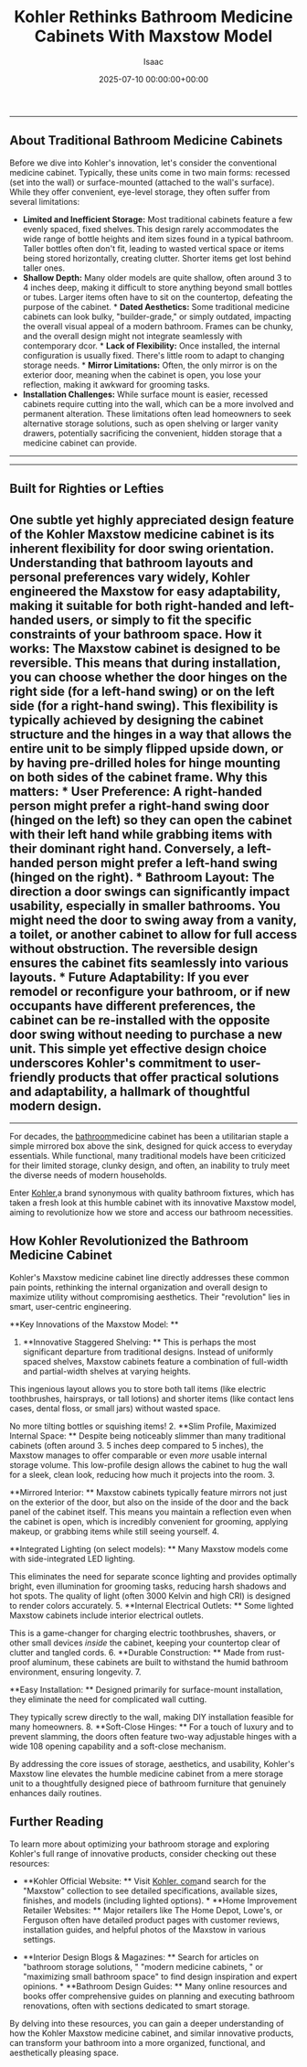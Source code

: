 ﻿---
title: Kohler Rethinks Bathroom Medicine Cabinets With Maxstow Model
description: For decades, the bathroom medicine cabinet has been a utilitarian staple  a simple mirrored box above the sink, designed for quick access to everyday...
slug: /kohler-rethinks-bathroom-medicine-cabinets-with-maxstow-model/
date: 2025-07-10 00:00:00+00:00
lastmod: 2025-07-10 00:00:00+03:00
author: Isaac
categories:
- Bathroom
- Guides
tags:
- bathroom
- kohler
- rethink
layout: post
---
---
## About Traditional Bathroom Medicine Cabinets
Before we dive into Kohler's innovation, let's consider the conventional medicine cabinet. Typically, these units come in two main forms: recessed (set into the wall) or surface-mounted (attached to the wall's surface). While they offer convenient, eye-level storage, they often suffer from several limitations:
* **Limited and Inefficient Storage:** Most traditional cabinets feature a few evenly spaced, fixed shelves. This design rarely accommodates the wide range of bottle heights and item sizes found in a typical bathroom. Taller bottles often don't fit, leading to wasted vertical space or items being stored horizontally, creating clutter. Shorter items get lost behind taller ones.
* **Shallow Depth:** Many older models are quite shallow, often around 3 to 4 inches deep, making it difficult to store anything beyond small bottles or tubes. Larger items often have to sit on the countertop, defeating the purpose of the cabinet. * **Dated Aesthetics:** Some traditional medicine cabinets can look bulky, "builder-grade," or simply outdated, impacting the overall visual appeal of a modern bathroom.
Frames can be chunky, and the overall design might not integrate seamlessly with contemporary dcor. * **Lack of Flexibility:** Once installed, the internal configuration is usually fixed. There's little room to adapt to changing storage needs. * **Mirror Limitations:** Often, the only mirror is on the exterior door, meaning when the cabinet is open, you lose your reflection, making it awkward for grooming tasks.
* **Installation Challenges:** While surface mount is easier, recessed cabinets require cutting into the wall, which can be a more involved and permanent alteration.
These limitations often lead homeowners to seek alternative storage solutions, such as open shelving or larger vanity drawers, potentially sacrificing the convenient, hidden storage that a medicine cabinet can provide.
---
---
## Built for Righties or Lefties
One subtle yet highly appreciated design feature of the Kohler Maxstow medicine cabinet is its inherent flexibility for door swing orientation. Understanding that bathroom layouts and personal preferences vary widely, Kohler engineered the Maxstow for easy adaptability, making it suitable for both right-handed and left-handed users, or simply to fit the specific constraints of your bathroom space.
**How it works:** The Maxstow cabinet is designed to be **reversible**. This means that during installation, you can choose whether the door hinges on the right side (for a left-hand swing) or on the left side (for a right-hand swing). This flexibility is typically achieved by designing the cabinet structure and the hinges in a way that allows the entire unit to be simply flipped upside down, or by having pre-drilled holes for hinge mounting on both sides of the cabinet frame.
**Why this matters:** * **User Preference:** A right-handed person might prefer a right-hand swing door (hinged on the left) so they can open the cabinet with their left hand while grabbing items with their dominant right hand. Conversely, a left-handed person might prefer a left-hand swing (hinged on the right). * **Bathroom Layout:** The direction a door swings can significantly impact usability, especially in smaller bathrooms.
You might need the door to swing away from a vanity, a toilet, or another cabinet to allow for full access without obstruction. The reversible design ensures the cabinet fits seamlessly into various layouts. * **Future Adaptability:** If you ever remodel or reconfigure your bathroom, or if new occupants have different preferences, the cabinet can be re-installed with the opposite door swing without needing to purchase a new unit.
This simple yet effective design choice underscores Kohler's commitment to user-friendly products that offer practical solutions and adaptability, a hallmark of thoughtful modern design.
---
---

For decades, the [bathroom](https://pestpolicy.com/a-tour-of-chelseas-hall-bathroom-renovation/)medicine cabinet has been a utilitarian staple a simple mirrored box above the sink, designed for quick access to everyday essentials. While functional, many traditional models have been criticized for their limited storage, clunky design, and often, an inability to truly meet the diverse needs of modern households.

Enter [Kohler](https://pestpolicy.com/kohler-extra-tall-highline-arc-toilet/),a brand synonymous with quality bathroom fixtures, which has taken a fresh look at this humble cabinet with its innovative Maxstow model, aiming to revolutionize how we store and access our bathroom necessities.

##  How Kohler Revolutionized the Bathroom Medicine Cabinet

Kohler's Maxstow medicine cabinet line directly addresses these common pain points, rethinking the internal organization and overall design to maximize utility without compromising aesthetics. Their "revolution" lies in smart, user-centric engineering.

**Key Innovations of the Maxstow Model: **

1. **Innovative Staggered Shelving: ** This is perhaps the most significant departure from traditional designs. Instead of uniformly spaced shelves, Maxstow cabinets feature a combination of full-width and partial-width shelves at varying heights.

This ingenious layout allows you to store both tall items (like electric toothbrushes, hairsprays, or tall lotions) and shorter items (like contact lens cases, dental floss, or small jars) without wasted space.

No more tilting bottles or squishing items! 2. **Slim Profile, Maximized Internal Space: ** Despite being noticeably slimmer than many traditional cabinets (often around 3. 5 inches deep compared to 5 inches), the Maxstow manages to offer comparable or even *more* usable internal storage volume. This low-profile design allows the cabinet to hug the wall for a sleek, clean look, reducing how much it projects into the room. 3.

**Mirrored Interior: ** Maxstow cabinets typically feature mirrors not just on the exterior of the door, but also on the inside of the door and the back panel of the cabinet itself. This means you maintain a reflection even when the cabinet is open, which is incredibly convenient for grooming, applying makeup, or grabbing items while still seeing yourself. 4.

**Integrated Lighting (on select models): ** Many Maxstow models come with side-integrated LED lighting.

This eliminates the need for separate sconce lighting and provides optimally bright, even illumination for grooming tasks, reducing harsh shadows and hot spots. The quality of light (often 3000 Kelvin and high CRI) is designed to render colors accurately. 5. **Internal Electrical Outlets: ** Some lighted Maxstow cabinets include interior electrical outlets.

This is a game-changer for charging electric toothbrushes, shavers, or other small devices *inside* the cabinet, keeping your countertop clear of clutter and tangled cords. 6. **Durable Construction: ** Made from rust-proof aluminum, these cabinets are built to withstand the humid bathroom environment, ensuring longevity. 7.

**Easy Installation: ** Designed primarily for surface-mount installation, they eliminate the need for complicated wall cutting.

They typically screw directly to the wall, making DIY installation feasible for many homeowners. 8. **Soft-Close Hinges: ** For a touch of luxury and to prevent slamming, the doors often feature two-way adjustable hinges with a wide 108 opening capability and a soft-close mechanism.

By addressing the core issues of storage, aesthetics, and usability, Kohler's Maxstow line elevates the humble medicine cabinet from a mere storage unit to a thoughtfully designed piece of bathroom furniture that genuinely enhances daily routines.

##  Further Reading

To learn more about optimizing your bathroom storage and exploring Kohler's full range of innovative products, consider checking out these resources:

* **Kohler Official Website: ** Visit [Kohler. com](https://www.kohler.com)and search for the "Maxstow" collection to see detailed specifications, available sizes, finishes, and models (including lighted options). * **Home Improvement Retailer Websites: ** Major retailers like The Home Depot, Lowe's, or Ferguson often have detailed product pages with customer reviews, installation guides, and helpful photos of the Maxstow in various settings.

* **Interior Design Blogs & Magazines: ** Search for articles on "bathroom storage solutions, " "modern medicine cabinets, " or "maximizing small bathroom space" to find design inspiration and expert opinions. * **Bathroom Design Guides: ** Many online resources and books offer comprehensive guides on planning and executing bathroom renovations, often with sections dedicated to smart storage.

By delving into these resources, you can gain a deeper understanding of how the Kohler Maxstow medicine cabinet, and similar innovative products, can transform your bathroom into a more organized, functional, and aesthetically pleasing space.

